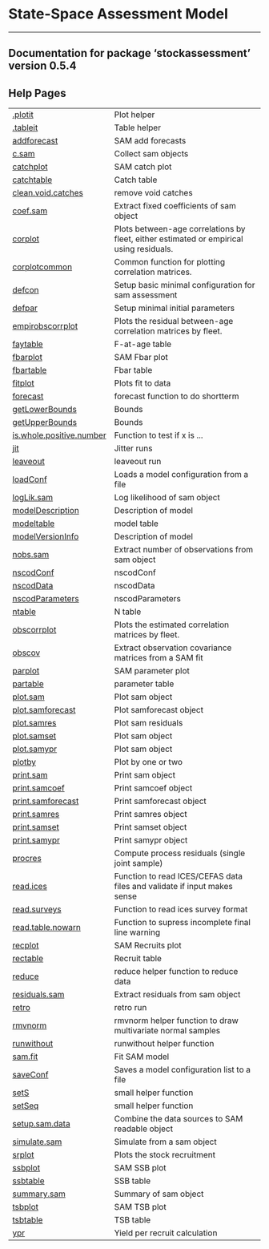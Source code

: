 State-Space Assessment Model
============================

------------------------------------------------------------------------

Documentation for package ‘stockassessment’ version 0.5.4
---------------------------------------------------------

Help Pages
----------

|                                                         |                                                                                         |
|---------------------------------------------------------|-----------------------------------------------------------------------------------------|
| [.plotit](dot-plotit.md)                                | Plot helper                                                                             |
| [.tableit](dot-tableit.md)                              | Table helper                                                                            |
| [addforecast](addforecast.md)                           | SAM add forecasts                                                                       |
| [c.sam](c.sam.md)                                       | Collect sam objects                                                                     |
| [catchplot](catchplot.md)                               | SAM catch plot                                                                          |
| [catchtable](catchtable.md)                             | Catch table                                                                             |
| [clean.void.catches](clean.void.catches.md)             | remove void catches                                                                     |
| [coef.sam](coef.sam.md)                                 | Extract fixed coefficients of sam object                                                |
| [corplot](corplot.md)                                   | Plots between-age correlations by fleet, either estimated or empirical using residuals. |
| [corplotcommon](corplotcommon.md)                       | Common function for plotting correlation matrices.                                      |
| [defcon](defcon.md)                                     | Setup basic minimal configuration for sam assessment                                    |
| [defpar](defpar.md)                                     | Setup minimal initial parameters                                                        |
| [empirobscorrplot](empirobscorrplot.md)                 | Plots the residual between-age correlation matrices by fleet.                           |
| [faytable](faytable.md)                                 | F-at-age table                                                                          |
| [fbarplot](fbarplot.md)                                 | SAM Fbar plot                                                                           |
| [fbartable](fbartable.md)                               | Fbar table                                                                              |
| [fitplot](fitplot.md)                                   | Plots fit to data                                                                       |
| [forecast](forecast.md)                                 | forecast function to do shortterm                                                       |
| [getLowerBounds](getLowerBounds.md)                     | Bounds                                                                                  |
| [getUpperBounds](getUpperBounds.md)                     | Bounds                                                                                  |
| [is.whole.positive.number](is.whole.positive.number.md) | Function to test if x is ...                                                            |
| [jit](jit.md)                                           | Jitter runs                                                                             |
| [leaveout](leaveout.md)                                 | leaveout run                                                                            |
| [loadConf](loadConf.md)                                 | Loads a model configuration from a file                                                 |
| [logLik.sam](logLik.sam.md)                             | Log likelihood of sam object                                                            |
| [modelDescription](modelDescription.md)                 | Description of model                                                                    |
| [modeltable](modeltable.md)                             | model table                                                                             |
| [modelVersionInfo](modelVersionInfo.md)                 | Description of model                                                                    |
| [nobs.sam](nobs.sam.md)                                 | Extract number of observations from sam object                                          |
| [nscodConf](nscodConf.md)                               | nscodConf                                                                               |
| [nscodData](nscodData.md)                               | nscodData                                                                               |
| [nscodParameters](nscodParameters.md)                   | nscodParameters                                                                         |
| [ntable](ntable.md)                                     | N table                                                                                 |
| [obscorrplot](obscorrplot.md)                           | Plots the estimated correlation matrices by fleet.                                      |
| [obscov](obscov.md)                                     | Extract observation covariance matrices from a SAM fit                                  |
| [parplot](parplot.md)                                   | SAM parameter plot                                                                      |
| [partable](partable.md)                                 | parameter table                                                                         |
| [plot.sam](plot.sam.md)                                 | Plot sam object                                                                         |
| [plot.samforecast](plot.samforecast.md)                 | Plot samforecast object                                                                 |
| [plot.samres](plot.samres.md)                           | Plot sam residuals                                                                      |
| [plot.samset](plot.samset.md)                           | Plot sam object                                                                         |
| [plot.samypr](plot.samypr.md)                           | Plot sam object                                                                         |
| [plotby](plotby.md)                                     | Plot by one or two                                                                      |
| [print.sam](print.sam.md)                               | Print sam object                                                                        |
| [print.samcoef](print.samcoef.md)                       | Print samcoef object                                                                    |
| [print.samforecast](print.samforecast.md)               | Print samforecast object                                                                |
| [print.samres](print.samres.md)                         | Print samres object                                                                     |
| [print.samset](print.samset.md)                         | Print samset object                                                                     |
| [print.samypr](print.samypr.md)                         | Print samypr object                                                                     |
| [procres](procres.md)                                   | Compute process residuals (single joint sample)                                         |
| [read.ices](read.ices.md)                               | Function to read ICES/CEFAS data files and validate if input makes sense                |
| [read.surveys](read.surveys.md)                         | Function to read ices survey format                                                     |
| [read.table.nowarn](read.table.nowarn.md)               | Function to supress incomplete final line warning                                       |
| [recplot](recplot.md)                                   | SAM Recruits plot                                                                       |
| [rectable](rectable.md)                                 | Recruit table                                                                           |
| [reduce](reduce.md)                                     | reduce helper function to reduce data                                                   |
| [residuals.sam](residuals.sam.md)                       | Extract residuals from sam object                                                       |
| [retro](retro.md)                                       | retro run                                                                               |
| [rmvnorm](rmvnorm.md)                                   | rmvnorm helper function to draw multivariate normal samples                             |
| [runwithout](runwithout.md)                             | runwithout helper function                                                              |
| [sam.fit](sam.fit.md)                                   | Fit SAM model                                                                           |
| [saveConf](saveConf.md)                                 | Saves a model configuration list to a file                                              |
| [setS](setS.md)                                         | small helper function                                                                   |
| [setSeq](setSeq.md)                                     | small helper function                                                                   |
| [setup.sam.data](setup.sam.data.md)                     | Combine the data sources to SAM readable object                                         |
| [simulate.sam](simulate.sam.md)                         | Simulate from a sam object                                                              |
| [srplot](srplot.md)                                     | Plots the stock recruitment                                                             |
| [ssbplot](ssbplot.md)                                   | SAM SSB plot                                                                            |
| [ssbtable](ssbtable.md)                                 | SSB table                                                                               |
| [summary.sam](summary.sam.md)                           | Summary of sam object                                                                   |
| [tsbplot](tsbplot.md)                                   | SAM TSB plot                                                                            |
| [tsbtable](tsbtable.md)                                 | TSB table                                                                               |
| [ypr](ypr.md)                                           | Yield per recruit calculation                                                           |



